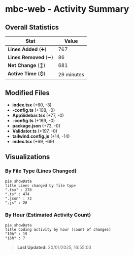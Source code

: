 # mbc-web - Activity Summary 

## Overall Statistics

| Stat                   | Value                                                             |
| ---------------------- | ----------------------------------------------------------------- |
| **Lines Added** (➕)   | 767                                          |
| **Lines Removed** (➖) | 86                                        |
| **Net Change** (↕)    | 681                |
| **Active Time** (⌚)   | 29 minutes |


## Modified Files
- **index.tsx** (+60, -3)
- **-config.ts** (+108, -0)
- **AppSidebar.tsx** (+77, -0)
- **-config.ts** (+169, -0)
- **package.json** (+73, -0)
- **Validator.ts** (+197, -0)
- **tailwind.config.js** (+14, -14)
- **index.tsx** (+69, -69)

## Visualizations

### By File Type (Lines Changed)

```mermaid
pie showData
title Lines changed by file type
".tsx" : 278
".ts" : 474
".json" : 73
".js" : 28
```

### By Hour (Estimated Activity Count)

```mermaid
pie showData
title Coding activity by hour (count of changes)
"10h" : 19
"16h" : 7
```


> **Last Updated:** 20/01/2025, 16:55:03